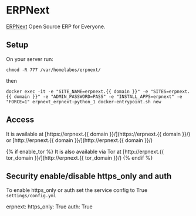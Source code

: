 # ERPNext

[ERPNext](https://github.com/frappe/frappe_docker) Open Source ERP for Everyone.

## Setup

On your server run:

```
chmod -R 777 /var/homelabos/erpnext/
```

then

```
docker exec -it -e "SITE_NAME=erpnext.{{ domain }}" -e "SITES=erpnext.{{ domain }}" -e "ADMIN_PASSWORD=PASS" -e "INSTALL_APPS=erpnext" -e "FORCE=1" erpnext_erpnext-python_1 docker-entrypoint.sh new
```

## Access

It is available at [https://erpnext.{{ domain }}/](https://erpnext.{{ domain }}/) or [http://erpnext.{{ domain }}/](http://erpnext.{{ domain }}/)

{% if enable_tor %}
It is also available via Tor at [http://erpnext.{{ tor_domain }}/](http://erpnext.{{ tor_domain }}/)
{% endif %}

## Security enable/disable https_only and auth

To enable https_only or auth set the service config to True
`settings/config.yml`

erpnext:
  https_only: True
  auth: True